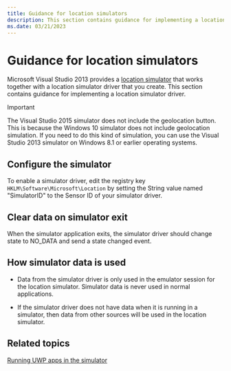 ```yaml
---
title: Guidance for location simulators
description: This section contains guidance for implementing a location simulator driver.
ms.date: 03/21/2023
---
```


# Guidance for location simulators

Microsoft Visual Studio 2013 provides a [location simulator](/visualstudio/debugger/run-windows-store-apps-in-the-simulator?view=vs-2015&preserve-view=true) that works together with a location simulator driver that you create. This section contains guidance for implementing a location simulator driver.

> [!IMPORTANT]
> The Visual Studio 2015 simulator does not include the geolocation button. This is because the Windows 10 simulator does not include geolocation simulation. If you need to do this kind of simulation, you can use the Visual Studio 2013 simulator on Windows 8.1 or earlier operating systems.

## Configure the simulator

To enable a simulator driver, edit the registry key `HKLM\Software\Microsoft\Location` by setting the String value named "SimulatorID" to the Sensor ID of your simulator driver.

## Clear data on simulator exit

When the simulator application exits, the simulator driver should change state to NO\_DATA and send a state changed event.

## How simulator data is used

- Data from the simulator driver is only used in the emulator session for the location simulator. Simulator data is never used in normal applications.

- If the simulator driver does not have data when it is running in a simulator, then data from other sources will be used in the location simulator.

## Related topics

[Running UWP apps in the simulator](/visualstudio/debugger/run-windows-store-apps-in-the-simulator?view=vs-2015&preserve-view=true)

